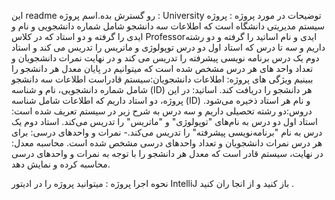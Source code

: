 این readme رو گسترش بده.اسم پروژه : University
توضیحات در مورد پروژه : پروژه سیستم مدیریتی دانشگاه است که اطلاعات سه دانشجو شامل شماره دانشجویی و نام و ایدی را گرفته و دو استاد که در کلاس Professorایدی  و نام اساتید را گرفته و دو رشته داریم و سه تا درس که استاد اول دو درس توپولوژی و ماتریس را  تدریس می کند و استاد دوم یک درس برنامه نویسی پیشرفته را تدریس می کند و در نهایت نمرات دانشجویان و تعداد واحد های هر درس مشخص شده است که میتوانیم در پایان معدل هر دانشجو را ببینیم 
ویژگی های پروژه:
اطلاعات دانشجویان:سیستم قادراست اطلاعات سه دانشجو شامل شماره دانشجویی، نام و شناسه (ID) هر دانشجو را دریافت کند.
اساتید: در این پروژه، دو استاد داریم که اطلاعات شامل شناسه (ID) و نام هر استاد ذخیره می‌شود.
دروس:دو رشته تحصیلی داریم و سه درس به شرح زیر در سیستم تعریف شده است:
    استاد اول دو درس به نام‌های "توپولوژی" و "ماتریس" را تدریس می‌کند.
استاد دوم یک درس به نام "برنامه‌نویسی پیشرفته" را تدریس می‌کند.- نمرات و واحدهای درسی: برای هر درس نمرات دانشجویان و تعداد واحدهای درسی مشخص شده است.
محاسبه معدل: در نهایت، سیستم قادر است که معدل هر دانشجو را با توجه به نمرات و واحدهای درسی محاسبه کرده و نمایش دهد.

نحوه اجرا پروژه : میتوانید پروژه را در ادیتور  IntelliJ باز کنید و از انجا ران کنید .

